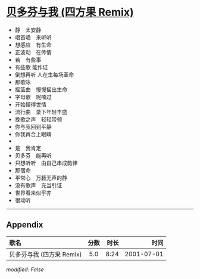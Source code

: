 # [贝多芬与我 (四方果 Remix)](https://music.163.com/song?id=26075095)

* 静　太安静
* 唱首唱　来听听
* 想感应　有生命
* 正波动　在传情
* 若　有些事
* 有些歌 能作证
* 倒想再听 人在生每场革命
* 那歌咏
* 摇篮曲　慢慢摇出生命
* 字母歌　呢喃过
* 开始懂得世情
* 流行曲　录下年轻丰盛
* 挽歌之声　轻轻带领
* 你与我回到平静
* 你我再合上眼睛
* 
* 是　我肯定
* 贝多芬　能再听
* 只想听听　由自己串成韵律
* 那宿命
* 平常心　万籁无声的静
* 没有歌声　充当引证
* 世界看来似乎亦
* 很动听


---

## Appendix

|歌名|分数|时长|时间|
|:---|:---:|---:|---:|
|贝多芬与我 (四方果 Remix)|5.0|8:24|2001-07-01

*modified: False*